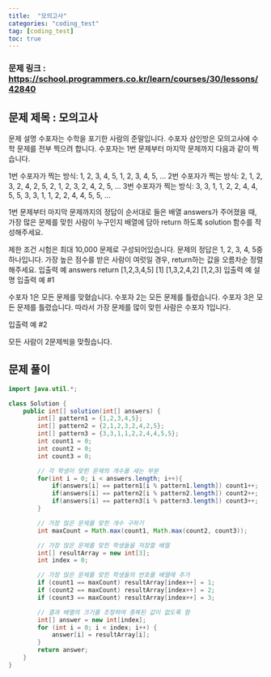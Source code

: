```yaml
---
title:  "모의고사"
categories: "coding_test"
tag: [coding_test]
toc: true
---
```


### 문제 링크 : https://school.programmers.co.kr/learn/courses/30/lessons/42840

## 문제 제목 : 모의고사

문제 설명
수포자는 수학을 포기한 사람의 준말입니다. 수포자 삼인방은 모의고사에 수학 문제를 전부 찍으려 합니다. 수포자는 1번 문제부터 마지막 문제까지 다음과 같이 찍습니다.

1번 수포자가 찍는 방식: 1, 2, 3, 4, 5, 1, 2, 3, 4, 5, ...
2번 수포자가 찍는 방식: 2, 1, 2, 3, 2, 4, 2, 5, 2, 1, 2, 3, 2, 4, 2, 5, ...
3번 수포자가 찍는 방식: 3, 3, 1, 1, 2, 2, 4, 4, 5, 5, 3, 3, 1, 1, 2, 2, 4, 4, 5, 5, ...

1번 문제부터 마지막 문제까지의 정답이 순서대로 들은 배열 answers가 주어졌을 때, 가장 많은 문제를 맞힌 사람이 누구인지 배열에 담아 return 하도록 solution 함수를 작성해주세요.

제한 조건
시험은 최대 10,000 문제로 구성되어있습니다.
문제의 정답은 1, 2, 3, 4, 5중 하나입니다.
가장 높은 점수를 받은 사람이 여럿일 경우, return하는 값을 오름차순 정렬해주세요.
입출력 예
answers	return
[1,2,3,4,5]	[1]
[1,3,2,4,2]	[1,2,3]
입출력 예 설명
입출력 예 #1

수포자 1은 모든 문제를 맞혔습니다.
수포자 2는 모든 문제를 틀렸습니다.
수포자 3은 모든 문제를 틀렸습니다.
따라서 가장 문제를 많이 맞힌 사람은 수포자 1입니다.

입출력 예 #2

모든 사람이 2문제씩을 맞췄습니다.

## 문제 풀이
```java
import java.util.*;

class Solution {
    public int[] solution(int[] answers) {
        int[] pattern1 = {1,2,3,4,5};
        int[] pattern2 = {2,1,2,3,2,4,2,5};
        int[] pattern3 = {3,3,1,1,2,2,4,4,5,5};
        int count1 = 0;
        int count2 = 0;
        int count3 = 0;

        // 각 학생이 맞힌 문제의 개수를 세는 부분
        for(int i = 0; i < answers.length; i++){
            if(answers[i] == pattern1[i % pattern1.length]) count1++;
            if(answers[i] == pattern2[i % pattern2.length]) count2++;
            if(answers[i] == pattern3[i % pattern3.length]) count3++;
        }

        // 가장 많은 문제를 맞힌 개수 구하기
        int maxCount = Math.max(count1, Math.max(count2, count3));

        // 가장 많은 문제를 맞힌 학생들을 저장할 배열
        int[] resultArray = new int[3];
        int index = 0;

        // 가장 많은 문제를 맞힌 학생들의 번호를 배열에 추가
        if (count1 == maxCount) resultArray[index++] = 1;
        if (count2 == maxCount) resultArray[index++] = 2;
        if (count3 == maxCount) resultArray[index++] = 3;

        // 결과 배열의 크기를 조정하여 중복된 값이 없도록 함
        int[] answer = new int[index];
        for (int i = 0; i < index; i++) {
            answer[i] = resultArray[i];
        }
        return answer;
    }
}

```